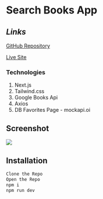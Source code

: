 # Search Books App
## _Links_
[GitHub Repository](https://github.com/shuckin2017/search-books-app)

[Live Site](https://search-books-app-3w61skwok-shuckin2017.vercel.app/)
### Technologies

1. Next.js
2. Tailwind.css
3. Google Books Api
4. Axios
5. DB Favorites Page - mockapi.oi

## **Screenshot**
![](https://api.pikwy.com/web/611b62bef631bf166a056135.jpg)


## Installation

```sh
Clone the Repo
Open the Repo
npm i
npm run dev
```
